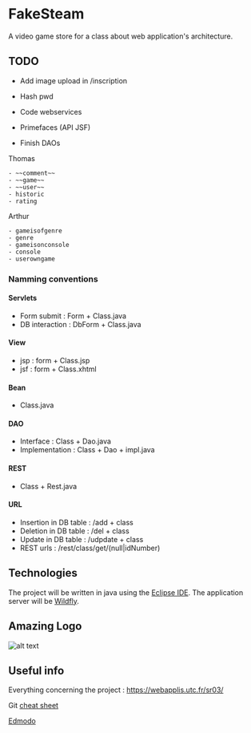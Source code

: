 # FakeSteam
A video game store for a class about web application's architecture.

## TODO

- Add image upload in /inscription
- Hash pwd
- Code webservices
- Primefaces (API JSF)

- Finish DAOs

Thomas
	
	- ~~comment~~
	- ~~game~~
	- ~~user~~
	- historic
	- rating

Arthur

	- gameisofgenre
	- genre
	- gameisonconsole
	- console
	- userowngame

### Namming conventions

#### Servlets

- Form submit : Form + Class.java
- DB interaction : DbForm + Class.java

#### View

- jsp : form + Class.jsp
- jsf : form + Class.xhtml

#### Bean

- Class.java

#### DAO

- Interface : Class + Dao.java
- Implementation : Class + Dao + impl.java

#### REST

- Class + Rest.java

#### URL

- Insertion in DB table : /add + class
- Deletion in DB table : /del + class
- Update in DB table : /udpdate + class
- REST urls : /rest/class/get/(null|idNumber)

## Technologies
The project will be written in java using the [Eclipse IDE](https://eclipse.org/). The application server will be [Wildfly](wildfly.org).

## Amazing Logo
![alt text](http://www.ponsarth.fr/FakeSteam.png "Logo Title Text 1")

## Useful info

Everything concerning the project : https://webapplis.utc.fr/sr03/

Git [cheat sheet](https://services.github.com/on-demand/downloads/github-git-cheat-sheet.pdf)

[Edmodo](https://www.edmodo.com/home)

